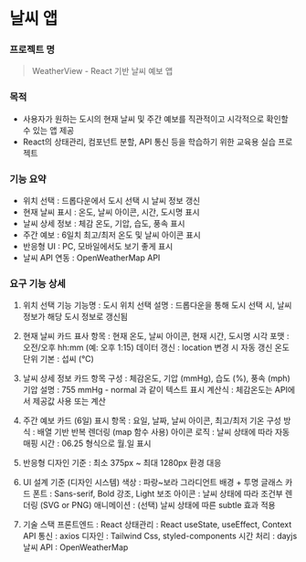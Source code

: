 # 날씨 앱

### 프로젝트 명

> WeatherView - React 기반 날씨 예보 앱

### 목적

- 사용자가 원하는 도시의 현재 날씨 및 주간 예보를 직관적이고 시각적으로 확인할 수 있는 앱 제공
- React의 상태관리, 컴포넌트 분할, API 통신 등을 학습하기 위한 교육용 실습 프로젝트

### 기능 요약

- 위치 선택 : 드롭다운에서 도시 선택 시 날씨 정보 갱신
- 현재 날씨 표시 : 온도, 날씨 아이콘, 시간, 도시명 표시
- 날씨 상세 정보 : 체감 온도, 기압, 습도, 풍속 표시
- 주간 예보 : 6일치 최고/최저 온도 및 날씨 아이콘 표시
- 반응형 UI : PC, 모바일에서도 보기 좋게 표시
- 날씨 API 연동 : OpenWeatherMap API

### 요구 기능 상세

1. 위치 선택 기능
   기능명 : 도시 위치 선택
   설명 : 드롭다운을 통해 도시 선택 시, 날씨 정보가 해당 도시 정보로 갱신됨

2. 현재 날씨 카드
   표사 항목 : 현재 온도, 날씨 아이콘, 현재 시간, 도시명
   시각 포맷 : 오전/오후 hh:mm (예: 오후 1:15)
   데이터 갱신 : location 변경 시 자동 갱신
   온도 단위 기본 : 섭씨 (°C)

3. 날씨 상세 정보 카드
   항목 구성 : 체감온도, 기압 (mmHg), 습도 (%), 풍속 (mph)
   기압 설명 : 755 mmHg - normal 과 같이 텍스트 표시
   계산식 : 체감온도는 API에서 제공값 사용 또는 계산

4. 주간 예보 카드 (6일)
   표시 항목 : 요일, 날짜, 날씨 아이콘, 최고/최저 기온
   구성 방식 : 배열 기반 반복 렌더링 (map 함수 사용)
   아이콘 로직 : 날씨 상태에 따라 자동 매핑
   시간 : 06.25 형식으로 월.일 표시

5. 반응형 디자인
   기준 : 최소 375px ~ 최대 1280px 환경 대응

6. UI 설계 기준 (디자인 시스템)
   색상 : 파랑~보라 그라디언트 배경 + 투명 글래스 카드
   폰트 : Sans-serif, Bold 강조, Light 보조
   아이콘 : 날씨 상태에 따라 조건부 렌더링 (SVG or PNG)
   애니메이션 : (선택) 날씨 상태에 따른 subtle 효과 적용

7. 기술 스택
   프론트엔드 : React
   상태관리 : React useState, useEffect, Context
   API 통신 : axios
   디자인 : Tailwind Css, styled-components
   시간 처리 : dayjs
   날씨 API : OpenWeatherMap
